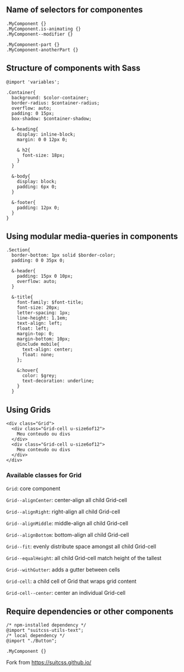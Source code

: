 ## Name of selectors for componentes
```
.MyComponent {}
.MyComponent.is-animating {}
.MyComponent--modifier {}

.MyComponent-part {}
.MyComponent-anotherPart {}
```

## Structure of components with Sass
```
@import 'variables';

.Container{
  background: $color-container;
  border-radius: $container-radius;
  overflow: auto;
  padding: 0 15px;
  box-shadow: $container-shadow;

  &-heading{
    display: inline-block;
    margin: 0 0 12px 0;

    & h2{
      font-size: 18px;
    }
  }

  &-body{
    display: block;
    padding: 6px 0;
  }

  &-footer{
    padding: 12px 0;
  }
}

```

## Using modular media-queries in components
```
.Section{
  border-bottom: 1px solid $border-color;
  padding: 0 0 35px 0;

  &-header{
    padding: 15px 0 10px;
    overflow: auto;
  }

  &-title{
    font-family: $font-title;
    font-size: 20px;
    letter-spacing: 1px;
    line-height: 1.1em;
    text-align: left;
    float: left;
    margin-top: 0;
    margin-bottom: 10px;
    @include mobile{
      text-align: center;
      float: none;
    };

    &:hover{
      color: $grey;
      text-decoration: underline;
    }
  }
```

## Using Grids
```
<div class="Grid">
  <div class="Grid-cell u-size6of12">
    Meu conteudo ou divs
  </div>
  <div class="Grid-cell u-size6of12">
    Meu conteudo ou divs
  </div>  
</div>
```

### Available classes for Grid

`Grid`: core component

`Grid--alignCenter`: center-align all child Grid-cell

`Grid--alignRight`: right-align all child Grid-cell

`Grid--alignMiddle`: middle-align all child Grid-cell

`Grid--alignBottom`: bottom-align all child Grid-cell

`Grid--fit`: evenly distribute space amongst all child Grid-cell

`Grid--equalHeight`: all child Grid-cell match height of the tallest

`Grid--withGutter`: adds a gutter between cells

`Grid-cell`: a child cell of Grid that wraps grid content

`Grid-cell--center`: center an individual Grid-cell

## Require dependencies or other components
```
/* npm-installed dependency */
@import "suitcss-utils-text";
/* local dependency */
@import "./Button";

.MyComponent {}
```

Fork from https://suitcss.github.io/
